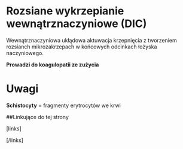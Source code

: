 # Rozsiane wykrzepianie wewnątrznaczyniowe (DIC)

Wewnątrznaczyniowa ukłądowa aktuwacja krzepnięcia z tworzeniem rozsianch mikrozakrzepach w końcowych odcinkach łożyska naczyniowego.

__Prowadzi do koagulopatii ze zużycia__





# Uwagi

__Schistocyty__ = fragmenty erytrocytów we krwi



##Linkujące do tej strony

[links]


[/links]











